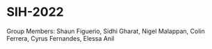 # SIH-2022
Group Members: Shaun Figuerio, Sidhi Gharat, Nigel Malappan, Colin Ferrera, Cyrus Fernandes, Elessa Anil
